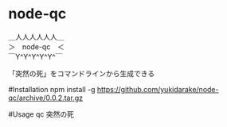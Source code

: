 node-qc
=======
  ＿人人人人人人＿  
  ＞　node-qc　＜  
  ￣Y^Y^Y^Y^Y^￣  

「突然の死」をコマンドラインから生成できる

#Installation
 npm install -g https://github.com/yukidarake/node-qc/archive/0.0.2.tar.gz
 
#Usage
 qc 突然の死
